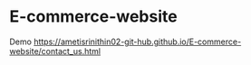 # E-commerce-website
Demo
https://ametisrinithin02-git-hub.github.io/E-commerce-website/contact_us.html

